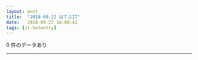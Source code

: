 ```yaml
---
layout: post
title:  "2018-09-22 はてぶIT"
date:   2018-09-22 16:00:42
tags: [it-hotentry]
---
```

0 件のデータあり

<hr>
